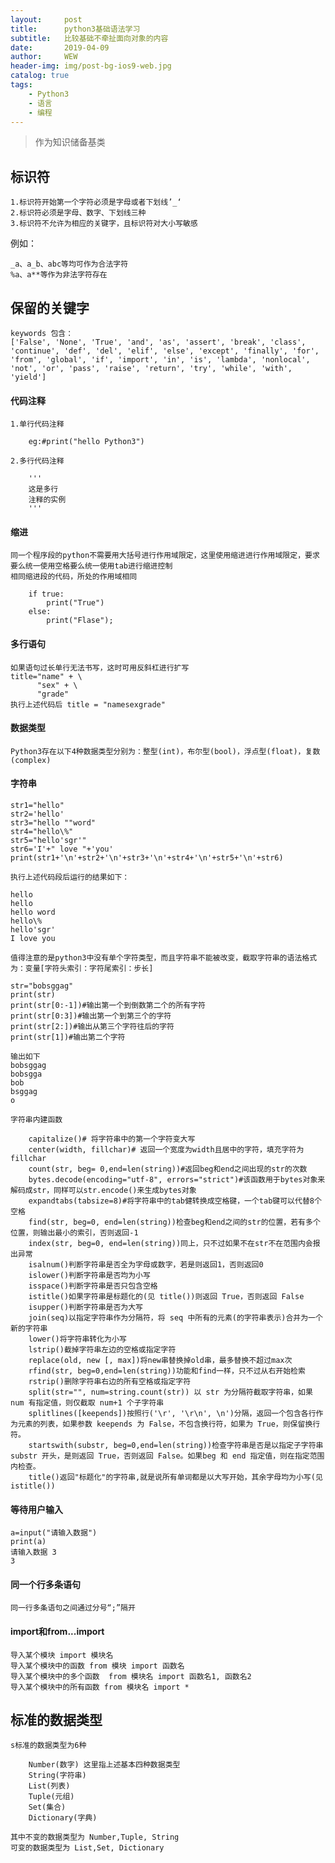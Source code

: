 ```yaml
---
layout:     post
title:      python3基础语法学习
subtitle:   比较基础不牵扯面向对象的内容
date:       2019-04-09
author:     WEW
header-img: img/post-bg-ios9-web.jpg
catalog: true
tags:
    - Python3
    - 语言
    - 编程
---
```


>作为知识储备基类


## 标识符

	1.标识符开始第一个字符必须是字母或者下划线’_‘
	2.标识符必须是字母、数字、下划线三种
	3.标识符不允许为相应的关键字，且标识符对大小写敏感

例如：

	_a、a_b、abc等均可作为合法字符
	%a、a**等作为非法字符存在


## 保留的关键字

	keywords 包含：
	['False', 'None', 'True', 'and', 'as', 'assert', 'break', 'class', 'continue', 'def', 'del', 'elif', 'else', 'except', 'finally', 'for', 'from', 'global', 'if', 'import', 'in', 'is', 'lambda', 'nonlocal', 'not', 'or', 'pass', 'raise', 'return', 'try', 'while', 'with', 'yield']

#### 代码注释
	
	1.单行代码注释
	
		eg:#print("hello Python3")
	
	2.多行代码注释
	
		'''
		这是多行
		注释的实例
		'''
		
	
#### 缩进

	同一个程序段的python不需要用大括号进行作用域限定，这里使用缩进进行作用域限定，要求要么统一使用空格要么统一使用tab进行缩进控制
	相同缩进段的代码，所处的作用域相同
	
		if true:
		    print("True")
		else:
		    print("Flase");

#### 多行语句

	如果语句过长单行无法书写，这时可用反斜杠进行扩写
	title="name" + \
	      "sex" + \
	      "grade"
	执行上述代码后 title = "namesexgrade"
	
	
#### 数据类型
	
	Python3存在以下4种数据类型分别为：整型(int)，布尔型(bool)，浮点型(float)，复数(complex)
	
#### 字符串

	
	str1="hello"
	str2='hello'
	str3="hello ""word"
	str4="hello\%"
	str5="hello'sgr'"
	str6='I'+" love "+'you'
	print(str1+'\n'+str2+'\n'+str3+'\n'+str4+'\n'+str5+'\n'+str6)
	
	执行上述代码段后运行的结果如下：
	
	hello
	hello
	hello word
	hello\%
	hello'sgr'
	I love you
	
	值得注意的是python3中没有单个字符类型，而且字符串不能被改变，截取字符串的语法格式为：变量[字符头索引：字符尾索引：步长]	

	str="bobsggag"
	print(str)
	print(str[0:-1])#输出第一个到倒数第二个的所有字符
	print(str[0:3])#输出第一个到第三个的字符
	print(str[2:])#输出从第三个字符往后的字符
	print(str[1])#输出第二个字符
	
	输出如下
	bobsggag
	bobsgga
	bob
	bsggag
	o
	
	字符串内建函数
	
		capitalize()# 将字符串中的第一个字符变大写
		center(width, fillchar)# 返回一个宽度为width且居中的字符，填充字符为fillchar
		count(str, beg= 0,end=len(string))#返回beg和end之间出现的str的次数
		bytes.decode(encoding="utf-8", errors="strict")#该函数用于bytes对象来解码成str，同样可以str.encode()来生成bytes对象
		expandtabs(tabsize=8)#将字符串中的tab健转换成空格键，一个tab键可以代替8个空格
		find(str, beg=0, end=len(string))检查beg和end之间的str的位置，若有多个位置，则输出最小的索引，否则返回-1
		index(str, beg=0, end=len(string))同上，只不过如果不在str不在范围内会报出异常
		isalnum()判断字符串是否全为字母或数字，若是则返回1，否则返回0
		islower()判断字符串是否均为小写
		isspace()判断字符串是否只包含空格
		istitle()如果字符串是标题化的(见 title())则返回 True，否则返回 False
		isupper()判断字符串是否为大写
		join(seq)以指定字符串作为分隔符，将 seq 中所有的元素(的字符串表示)合并为一个新的字符串
		lower()将字符串转化为小写
		lstrip()截掉字符串左边的空格或指定字符
		replace(old, new [, max])将new串替换掉old串，最多替换不超过max次
		rfind(str, beg=0,end=len(string))功能和find一样，只不过从右开始检索
		rstrip()删除字符串右边的所有空格或指定字符
		split(str="", num=string.count(str)) 以 str 为分隔符截取字符串，如果 num 有指定值，则仅截取 num+1 个子字符串
		splitlines([keepends])按照行('\r', '\r\n', \n')分隔，返回一个包含各行作为元素的列表，如果参数 keepends 为 False，不包含换行符，如果为 True，则保留换行符。
		startswith(substr, beg=0,end=len(string))检查字符串是否是以指定子字符串 substr 开头，是则返回 True，否则返回 False。如果beg 和 end 指定值，则在指定范围内检查。
		title()返回"标题化"的字符串,就是说所有单词都是以大写开始，其余字母均为小写(见 istitle())
	
#### 等待用户输入

	a=input("请输入数据")
	print(a)
	请输入数据 3
	3
	
#### 同一个行多条语句
	
	同一行多条语句之间通过分号“;”隔开

#### import和from...import

	导入某个模块 import 模块名
	导入某个模块中的函数 from 模块 import 函数名
	导入某个模块中的多个函数  from 模块名 import 函数名1, 函数名2
	导入某个模块中的所有函数 from 模块名 import *
	
## 标准的数据类型
	
	s标准的数据类型为6种
		
		Number(数字) 这里指上述基本四种数据类型
		String(字符串)
		List(列表)
		Tuple(元组)
		Set(集合)
		Dictionary(字典)
		
	其中不变的数据类型为 Number,Tuple, String
	可变的数据类型为 List,Set, Dictionary
	

